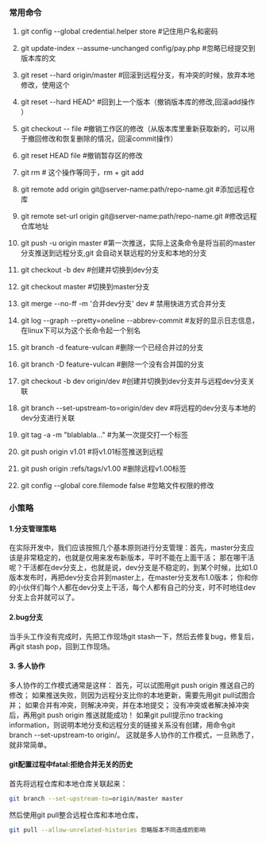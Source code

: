 ### 常用命令

1. git config --global credential.helper store #记住用户名和密码

2. git update-index --assume-unchanged config/pay.php #忽略已经提交到版本库的文

3. git reset --hard origin/master #回滚到远程分支，有冲突的时候，放弃本地修改，使用这个

4. git reset --hard HEAD^ #回到上一个版本（撤销版本库的修改,回滚add操作 ）

5. git checkout -- file #撤销工作区的修改（从版本库里重新获取新的，可以用于撤回修改和恢复删除的情况，回滚commit操作）

6. git reset HEAD file #撤销暂存区的修改

7. git rm # 这个操作等同于，rm + git add 

8. git remote add origin git@server-name:path/repo-name.git #添加远程仓库

9. git remote set-url origin git@server-name:path/repo-name.git #修改远程仓库地址

10. git push -u origin master #第一次推送，实际上这条命令是将当前的master分支推送到远程分支,git 会自动关联远程的分支和本地的分支

11. git checkout -b dev #创建并切换到dev分支

12. git checkout master #切换到master分支

13. git merge --no-ff -m '合并dev分支' dev # 禁用快进方式合并分支

14. git log --graph --pretty=oneline --abbrev-commit #友好的显示日志信息，在linux下可以为这个长命令起一个别名

15.  git branch -d feature-vulcan #删除一个已经合并过的分支

16.  git branch -D feature-vulcan #删除一个没有合并国的分支

17. git checkout -b dev origin/dev #创建并切换到dev分支并与远程dev分支关联

18.  git branch --set-upstream-to=origin/dev dev #将远程的dev分支与本地的dev分支进行关联

19. git tag -a <tagname> -m "blablabla..." #为某一次提交打一个标签

20. git push origin v1.01 #将v1.01标签推送到远程

21. git push origin :refs/tags/v1.00  #删除远程v1.00标签

22. git config --global core.filemode false #忽略文件权限的修改

### 小策略
#### 1.分支管理策略 
在实际开发中，我们应该按照几个基本原则进行分支管理：首先，master分支应该是非常稳定的，也就是仅用来发布新版本，平时不能在上面干活；
那在哪干活呢？干活都在dev分支上，也就是说，dev分支是不稳定的，到某个时候，比如1.0版本发布时，再把dev分支合并到master上，在master分支发布1.0版本；
你和你的小伙伴们每个人都在dev分支上干活，每个人都有自己的分支，时不时地往dev分支上合并就可以了。

#### 2.bug分支 
当手头工作没有完成时，先把工作现场git stash一下，然后去修复bug，修复后，再git stash pop，回到工作现场。

#### 3. 多人协作
多人协作的工作模式通常是这样：
首先，可以试图用git push origin <branch-name>推送自己的修改；
如果推送失败，则因为远程分支比你的本地更新，需要先用git pull试图合并；
如果合并有冲突，则解决冲突，并在本地提交；
没有冲突或者解决掉冲突后，再用git push origin <branch-name>推送就能成功！
如果git pull提示no tracking information，则说明本地分支和远程分支的链接关系没有创建，用命令git branch --set-upstream-to <branch-name> origin/<branch-name>。
这就是多人协作的工作模式，一旦熟悉了，就非常简单。


#### git配置过程中fatal:拒绝合并无关的历史

首先将远程仓库和本地仓库关联起来：

```bash
git branch --set-upstream-to=origin/master master
```

然后使用git pull整合远程仓库和本地仓库，
```bash
git pull --allow-unrelated-histories 忽略版本不同造成的影响
```

</branch-name></branch-name></branch-name></branch-name></tagname>